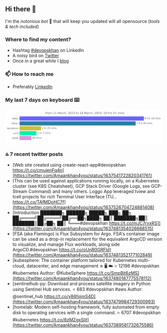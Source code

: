 <!--- [![Hits](https://hits.seeyoufarm.com/api/count/incr/badge.svg?url=https%3A%2F%2Fgithub.com%2Fakhan4u%2Fhit-counter&count_bg=%2379C83D&title_bg=%23555555&icon=&icon_color=%23E7E7E7&title=visits&edge_flat=false)](https://hits.seeyoufarm.com) --->

## Hi there 👋

I'm the _notorious bot_ 🤣 that will keep you updated will all opensource (_tools & tech included_) 

### Where to find my content?

* Hashtag [#devopskhan](https://www.linkedin.com/feed/hashtag/devopskhan) on LinkedIn
* A noisy bird on [Twitter](https://twitter.com/Amaankhan4you)
* Once in a great while I [blog](https://linuxparrot.netlify.app) 


### 📫 **How to reach me**

* Preferably [LinkedIn](https://www.linkedin.com/in/amaan-khan-linux-ninja)

### My last 7 days on keyboard ⌨️

<img src="https://github.com/akhan4u/akhan4u/blob/main/images/stat.svg" alt="Amaan's Wakatime Activity!"/>

### 🔝 7 recent twitter posts
<!-- DEVDOJO:START -->
- [Web site created using create-react-app#devopskhan https://t.co/cmuienFq4n](https://twitter.com/Amaankhan4you/status/1637541722820341761)
- [This can be used against applications running locally, on a Kubernetes cluster &lpar;see K8S Cheatsheet&rpar;, GCP Stack Driver &lpar;Google Logs, see GCP-Stream Command&rpar; and many others. Loggo App leveraged tview and tcell projects for rich Terminal User Interface &lpar;TU… https://t.co/TAfMDoHC7f](https://twitter.com/Amaankhan4you/status/1637526704724881408)
- [Introduction ███████╗ ██████╗ █████╗ ███╗ ██╗ ██╔════╝██╔════╝██╔══██╗████╗ ██║ ███████╗██║ ███████║██╔██╗ ██║ ╚═══#devopskhan https://t.co/mJC7rvxRS1](https://twitter.com/Amaankhan4you/status/1637481354026688515)
- [FSA &lpar;aka Flamingo&rpar; is Flux Subsystem for Argo. FSA&#39;s container image can be used as a drop-in replacement for the equivalent ArgoCD version to visualize, and manage Flux workloads, along side ArgoCD.#devopskhan https://t.co/oUnR0GRFld](https://twitter.com/Amaankhan4you/status/1637481352177102849)
- [kubesphere: The container platform tailored for Kubernetes multi-cloud, datacenter, and edge management ⎈ 🖥 ☁️
⭐️ 12196
#devopskhan #kubernetes
Author: @KubeSphere
https://t.co/SmpBit6zMS](https://twitter.com/Amaankhan4you/status/1637480187775578112)
- [sentinelhub-py: Download and process satellite imagery in Python using Sentinel Hub services.
⭐️ 683
#devopskhan #aws
Author: @sentinel_hub
https://t.co/y86fojmS4D](https://twitter.com/Amaankhan4you/status/1637479984729300993)
- [homelab: Modern self-hosting framework, fully automated from empty disk to operating services with a single command.
⭐️ 6707
#devopskhan #kubernetes
https://t.co/8zMZgxSlit](https://twitter.com/Amaankhan4you/status/1637389581732675586)
<!-- DEVDOJO:END -->

<!-- ![Amaan's GitHub stats](https://github-readme-stats.vercel.app/api?username=akhan4u&count_private=true&show_icons=true&hide=contribs) -->
